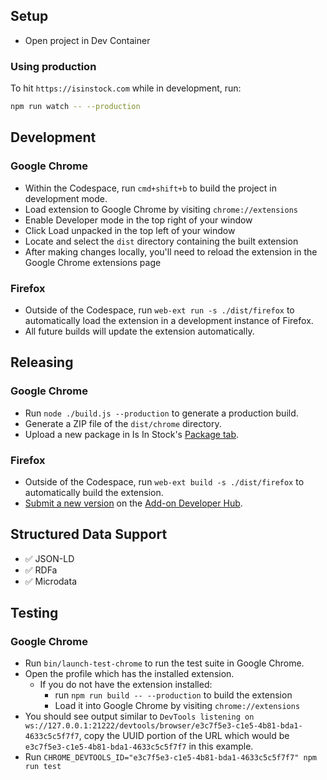 ## Setup

- Open project in Dev Container

### Using production

To hit `https://isinstock.com` while in development, run:

```sh
npm run watch -- --production
```

## Development

### Google Chrome

- Within the Codespace, run `cmd+shift+b` to build the project in development mode.
- Load extension to Google Chrome by visiting `chrome://extensions`
- Enable Developer mode in the top right of your window
- Click Load unpacked in the top left of your window
- Locate and select the `dist` directory containing the built extension
- After making changes locally, you'll need to reload the extension in the Google Chrome extensions page

### Firefox

- Outside of the Codespace, run `web-ext run -s ./dist/firefox` to automatically load the extension in a development instance of Firefox.
- All future builds will update the extension automatically.

## Releasing

### Google Chrome

- Run `node ./build.js --production` to generate a production build.
- Generate a ZIP file of the `dist/chrome` directory.
- Upload a new package in Is In Stock's [Package tab](https://chrome.google.com/u/1/webstore/devconsole/355361c6-bf2d-48aa-a191-99790c9dc228/bnglflgcpflggbpbcbpgeaknekceeojd/edit/package).

### Firefox

- Outside of the Codespace, run `web-ext build -s ./dist/firefox` to automatically build the extension.
- [Submit a new version](https://addons.mozilla.org/en-US/developers/addon/is-in-stock/versions/submit/) on the [Add-on Developer Hub](https://addons.mozilla.org/en-US/developers/addon/is-in-stock).

## Structured Data Support

- ✅ JSON-LD
- ✅ RDFa
- ✅ Microdata

## Testing

### Google Chrome

- Run `bin/launch-test-chrome` to run the test suite in Google Chrome.
- Open the profile which has the installed extension.
  - If you do not have the extension installed:
    - run `npm run build -- --production` to build the extension
    - Load it into Google Chrome by visiting `chrome://extensions`
- You should see output similar to `DevTools listening on ws://127.0.0.1:21222/devtools/browser/e3c7f5e3-c1e5-4b81-bda1-4633c5c5f7f7`, copy the UUID portion of the URL which would be `e3c7f5e3-c1e5-4b81-bda1-4633c5c5f7f7` in this example.
- Run `CHROME_DEVTOOLS_ID="e3c7f5e3-c1e5-4b81-bda1-4633c5c5f7f7" npm run test`
